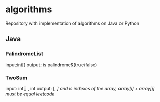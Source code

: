 # algorithms
Repository with implementation of algorithms on Java or Python

## Java
### PalindromeList
input:int[] <array>
output: is palindrome&(true/false)

### TwoSum
input: int[] **<array>**, int **<target>**
output: [**<i>**, **<j>**]
**<i>** and **<j>** is indexes of the array, array[i] + array[j] must be equal **<target>** [leetcode](https://leetcode.com/problems/two-sum/)
